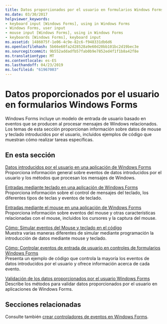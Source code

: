 ```yaml
---
title: Datos proporcionados por el usuario en formularios Windows Forms
ms.date: 03/30/2017
helpviewer_keywords:
- keyboard input [Windows Forms], using in Windows Forms
- Windows Forms, user input
- mouse input [Windows Forms], using in Windows Forms
- keyboards [Windows Forms], keyboard input
ms.assetid: 1486075f-1e06-4c9e-82c6-f948331db6d6
ms.openlocfilehash: 5b66e60fa2d28528a9e60d20bb101bc2d19bec3e
ms.sourcegitcommit: 9b552addadfb57fab0b9e7852ed4f1f1b8a42f8e
ms.translationtype: MT
ms.contentlocale: es-ES
ms.lasthandoff: 04/23/2019
ms.locfileid: "61967003"
---
```

# <a name="user-input-in-windows-forms"></a>Datos proporcionados por el usuario en formularios Windows Forms
Windows Forms incluye un modelo de entrada de usuario basado en eventos que se producen al procesar mensajes de Windows relacionados. Los temas de esta sección proporcionan información sobre datos de mouse y teclado introducidos por el usuario, incluidos ejemplos de código que muestran cómo realizar tareas específicas.  
  
## <a name="in-this-section"></a>En esta sección  
 [Datos introducidos por el usuario en una aplicación de Windows Forms](user-input-in-a-windows-forms-application.md)  
 Proporciona información general sobre eventos de datos introducidos por el usuario y los métodos que procesan los mensajes de Windows.  
  
 [Entradas mediante teclado en una aplicación de Windows Forms](keyboard-input-in-a-windows-forms-application.md)  
 Proporciona información sobre el control de mensajes del teclado, los diferentes tipos de teclas y eventos de teclado.  
  
 [Entradas mediante el mouse en una aplicación de Windows Forms](mouse-input-in-a-windows-forms-application.md)  
 Proporciona información sobre eventos del mouse y otras características relacionadas con el mouse, incluidos los cursores y la captura del mouse.  
  
 [Cómo: Simular eventos del Mouse y teclado en el código](how-to-simulate-mouse-and-keyboard-events-in-code.md)  
 Muestra varias maneras diferentes de simular mediante programación la introducción de datos mediante mouse y teclado.  
  
 [Cómo: Controlar eventos de entrada de usuario en controles de formularios Windows Forms](how-to-handle-user-input-events-in-windows-forms-controls.md)  
 Presenta un ejemplo de código que controla la mayoría los eventos de datos introducidos por el usuario y ofrece información acerca de cada evento.  
  
 [Validación de los datos proporcionados por el usuario Windows Forms](user-input-validation-in-windows-forms.md)  
 Describe los métodos para validar datos proporcionados por el usuario en aplicaciones de Windows Forms.  
  
## <a name="related-sections"></a>Secciones relacionadas  
 Consulte también [crear controladores de eventos en Windows Forms](creating-event-handlers-in-windows-forms.md).
